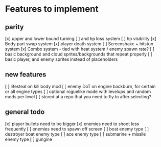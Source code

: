# Features to implement

## parity

[x] upper and lower bound turning
    [ ] and hp loss system
[ ] hp visibility
[x] Body part swap system
[x] player death system
[ ] Screenshake + hitstun system
[x] Combo system - tied with heat system / enemy spawn rate?
[ ] basic background and cloud sprites/backgrounds that repeat properly
[ ] basic player, and enemy sprites instead of placeholders

## new features

[ ] lifesteal on kill body mod
[ ] enemy DoT on engine backburn, for certain or all engine types
[ ] optional roguelike mode with levelups and random mods per level
    [ ] stored at a repo that you need to fly to after selecting?

## general todo

[x] player bullets need to be bigger
[x] enemies need to shoot less frequently
[ ] enemies need to spawn off screen
[ ] boat enemy type
[ ] destroyer boat enemy type
[ ] ace enemy type
[ ] submarine + missile enemy type
[ ] gungine
